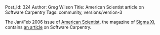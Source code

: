 Post_Id: 324
Author: Greg Wilson
Title: American Scientist article on Software Carpentry
Tags: community, versions/version-3

<p>The Jan/Feb 2006 issue of <a href="http://www.americanscientist.org">American Scientist</a>, the magazine of <a href="http://www.sigmaxi.org/">Sigma Xi</a>, contains <a href="{{root_path}}/files/papers/amsci-swc-2006.pdf">an article</a> on Software Carpentry.</p>
